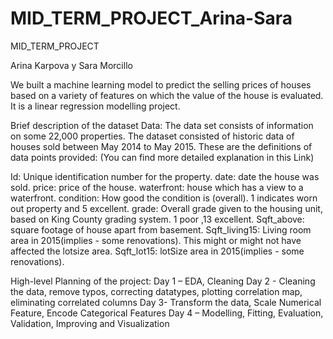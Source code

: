 # MID_TERM_PROJECT_Arina-Sara


MID_TERM_PROJECT

Arina Karpova y Sara Morcillo

We built a machine learning model to predict the selling prices of houses based on a variety of features on which the value of the house is evaluated. It is a linear regression modelling project.

Brief description of the dataset Data: 
The data set consists of information on some 22,000 properties.  The dataset consisted of historic data of houses sold between May 2014 to May 2015. These are the definitions of data points provided: (You can find more detailed explanation in this Link)

Id: Unique identification number for the property.
date: date the house was sold.
price: price of the house.
waterfront: house which has a view to a waterfront.
condition: How good the condition is (overall). 1 indicates worn out property and 5 excellent.
grade: Overall grade given to the housing unit, based on King County grading system. 1 poor ,13 excellent.
Sqft_above: square footage of house apart from basement.
Sqft_living15: Living room area in 2015(implies - some renovations). This might or might not have affected the lotsize area.
Sqft_lot15: lotSize area in 2015(implies - some renovations).


High-level Planning of the project: Day 1 – EDA, Cleaning Day 2 - Cleaning the data, remove typos, correcting datatypes, plotting correlation map, eliminating correlated columns Day 3- Transform the data, Scale Numerical Feature, Encode Categorical Features Day 4 – Modelling, Fitting, Evaluation, Validation, Improving and Visualization
